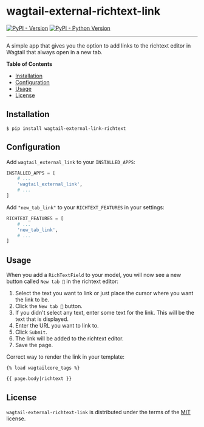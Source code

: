 # wagtail-external-richtext-link

[![PyPI - Version](https://img.shields.io/pypi/v/wagtail-external-link-richtext.svg)](https://pypi.org/project/wagtail-external-link-richtext/)
[![PyPI - Python Version](https://img.shields.io/pypi/pyversions/wagtail-external-link-richtext.svg)](https://pypi.org/project/wagtail-external-link-richtext/)

-----

A simple app that gives you the option to add links to the richtext editor in Wagtail that always open in a new tab.

**Table of Contents**

- [Installation](#installation)
- [Configuration](#configuration)
- [Usage](#usage)
- [License](#license)

## Installation

```console
$ pip install wagtail-external-link-richtext
```

## Configuration

Add `wagtail_external_link` to your `INSTALLED_APPS`:

```python
INSTALLED_APPS = [
    # ...
    'wagtail_external_link',
    # ...
]
```

Add `"new_tab_link"` to your `RICHTEXT_FEATURES` in your settings:

```python
RICHTEXT_FEATURES = [
    # ...
    'new_tab_link',
    # ...
]
```

## Usage

When you add a `RichTextField` to your model, you will now see a new button called `New tab 🔗` in the richtext editor:
1. Select the text you want to link or just place the cursor where you want the link to be.
2. Click the `New tab 🔗` button.
3. If you didn't select any text, enter some text for the link. This will be the text that is displayed.
4. Enter the URL you want to link to.
5. Click `Submit`.
6. The link will be added to the richtext editor.
7. Save the page.

Correct way to render the link in your template:

```django
{% load wagtailcore_tags %}

{{ page.body|richtext }}
```

## License

`wagtail-external-richtext-link` is distributed under the terms of the [MIT](https://spdx.org/licenses/MIT.html) license.

